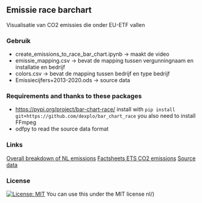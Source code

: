 ## Emissie race barchart
Visualisatie van CO2 emissies die onder EU-ETF vallen

### Gebruik
* create_emissions_to_race_bar_chart.ipynb -> maakt de video
* emissie_mapping.csv -> bevat de mapping tussen vergunningnaam en installatie en bedrijf
* colors.csv -> bevat de mapping tussen bedrijf en type bedrijf
* Emissiecijfers+2013-2020.ods -> source data

### Requirements and thanks to these packages
* https://pypi.org/project/bar-chart-race/
install with `pip install git+https://github.com/dexplo/bar_chart_race`
you also need to install FFmpeg
* odfpy to read the source data format

### Links
[Overall breakdown of NL emissions](https://www.cbs.nl/nl-nl/dossier/dossier-broeikasgassen/hoofdcategorieen/hoe-groot-is-onze-broeikasgasuitstoot-wat-is-het-doel-)
[Factsheets ETS CO2 emissions](https://www.emissieautoriteit.nl/onderwerpen/rapportages-en-cijfers-eu-ets/documenten/publicatie/2021/05/31/factsheet-ets-uitstoot-2020)
[Source data](https://www.emissieautoriteit.nl/documenten/publicatie/2021/05/05/ets-uitstoot-2020)

### License
[![License: MIT](https://img.shields.io/badge/License-MIT-yellow.svg)](https://opensource.org/licenses/MIT)
You can use this under the MIT license
nl/)
